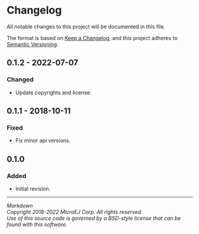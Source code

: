 # Changelog

All notable changes to this project will be documented in this file.

The format is based on [Keep a Changelog](https://keepachangelog.com/en/1.0.0/),
and this project adheres to [Semantic Versioning](https://semver.org/spec/v2.0.0.html).

## 0.1.2 - 2022-07-07

### Changed

   - Update copyrights and license.

## 0.1.1 - 2018-10-11 

### Fixed

  - Fix minor api versions.

## 0.1.0 

### Added

  - Initial revision.

---  
_Markdown_   
_Copyright 2018-2022 MicroEJ Corp. All rights reserved._  
_Use of this source code is governed by a BSD-style license that can be found with this software._  